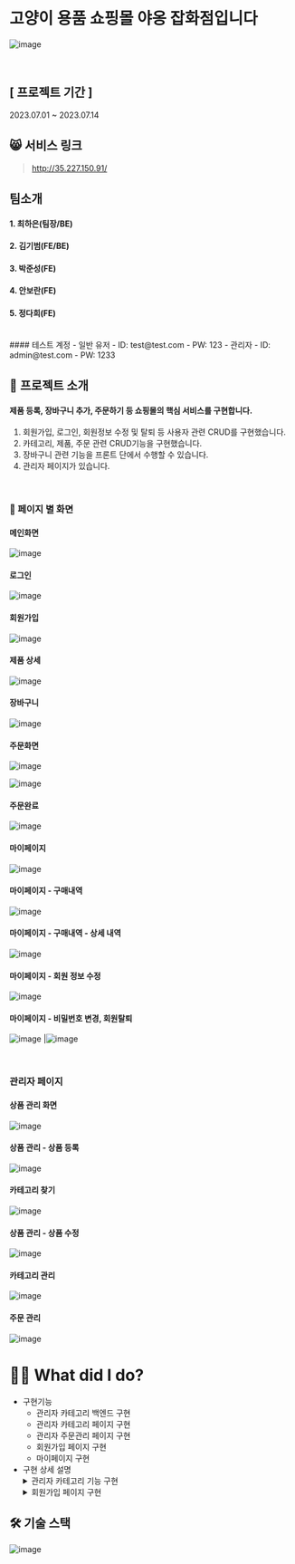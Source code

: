 # 고양이 용품 쇼핑몰 야옹 잡화점입니다
![image](https://github.com/tomm777/mewo-store/assets/95726595/dac280f2-0caa-40f6-8bd6-2237a555f5a1)


<br />

## [ 프로젝트 기간 ]
2023.07.01 ~ 2023.07.14

## 😸 서비스 링크

>http://35.227.150.91/

## 팀소개

#### 1. 최하은(팀장/BE)
#### 2. 김기범(FE/BE)
#### 3. 박준성(FE) 
#### 4. 안보란(FE)
#### 5. 정다희(FE)

</br>
#### 테스트 계정
- 일반 유저
   - ID: test@test.com
   - PW: 123
- 관리자
   - ID: admin@test.com
   - PW: 1233
<br />


## :apple: 프로젝트 소개

#### 제품 등록, 장바구니 추가, 주문하기 등 쇼핑몰의 핵심 서비스를 구현합니다. 
1. 회원가입, 로그인, 회원정보 수정 및 탈퇴 등 사용자 관련 CRUD를 구현했습니다.
2. 카테고리, 제품, 주문 관련 CRUD기능을 구현했습니다.
3. 장바구니 관련 기능을 프론트 단에서 수행할 수 있습니다.  
4. 관리자 페이지가 있습니다.

<br />

### :page_facing_up: 페이지 별 화면

#### 메인화면
![image](https://github.com/tomm777/mewo-store/assets/95726595/4b197eda-e7fc-403c-945f-a88d8e9f809e)

#### 로그인
![image](https://github.com/tomm777/mewo-store/assets/95726595/2799ed3a-f1af-4611-bb9c-eeb456536398)

#### 회원가입
![image](https://github.com/tomm777/mewo-store/assets/95726595/a1633749-1ea5-4ea8-bc84-4acd5668f5df)

#### 제품 상세
![image](https://github.com/tomm777/mewo-store/assets/95726595/1f22f48a-3ff6-4029-868f-f4c5d86ec36b)

#### 장바구니
![image](https://github.com/tomm777/mewo-store/assets/95726595/99ad07ae-404d-45ad-8b50-339a6fad7316)

#### 주문화면
![image](https://github.com/tomm777/mewo-store/assets/95726595/3c641c66-b372-4b52-8de3-7bb4af3dfc5f)

![image](https://github.com/tomm777/mewo-store/assets/95726595/1bc9ef59-caca-4f4b-80b5-baebcd8ea88e)

#### 주문완료
![image](https://github.com/tomm777/mewo-store/assets/95726595/4677675d-b84f-46b6-9c92-cc99720f725b)

#### 마이페이지
![image](https://github.com/tomm777/mewo-store/assets/95726595/f619415e-172d-4108-86d5-dfb15fea9d98)

#### 마이페이지 - 구매내역
![image](https://github.com/tomm777/mewo-store/assets/95726595/69e94486-b3d4-4ad9-98ea-e7a74f01f579)

#### 마이페이지 - 구매내역 - 상세 내역
![image](https://github.com/tomm777/mewo-store/assets/95726595/f7d17511-5d35-4af2-94a8-6af4f7fe829d)

#### 마이페이지 - 회원 정보 수정
![image](https://github.com/tomm777/mewo-store/assets/95726595/00dbb266-2450-4dae-b9ff-1e4ed4336f30)

#### 마이페이지 - 비밀번호 변경, 회원탈퇴
![image](https://github.com/tomm777/mewo-store/assets/95726595/6e5c56ac-750a-441e-9f3b-59469a591bc5) |![image](https://github.com/tomm777/mewo-store/assets/95726595/775cdc8e-095e-42d2-8e4b-0e7a785e16c7)

</br>

### 관리자 페이지

#### 상품 관리 화면
![image](https://github.com/tomm777/mewo-store/assets/95726595/306d7a19-49dc-4d78-b0b0-cde910cbe2c3)

#### 상품 관리 - 상품 등록

![image](https://github.com/tomm777/mewo-store/assets/95726595/276c3b70-7706-49b8-8981-25699ffd70a2)
#### 카테고리 찾기
![image](https://github.com/tomm777/mewo-store/assets/95726595/fe626748-7e96-49e4-9fd5-860708a86fa5)

#### 상품 관리 - 상품 수정
![image](https://github.com/tomm777/mewo-store/assets/95726595/0dc031b6-0eb4-4f64-a035-6997f92d4626)

#### 카테고리 관리
![image](https://github.com/tomm777/mewo-store/assets/95726595/ce2b1e52-898f-48a1-8138-4617f546e763)

#### 주문 관리

![image](https://github.com/tomm777/mewo-store/assets/95726595/5edf4ddd-12bf-4448-8c1c-5b7abc796b06)


# 🙋‍♂️ What did I do?

<ul>
  <li>구현기능
    <ul>
      <li>관리자 카테고리 백엔드 구현</li>
      <li>관리자 카테고리 페이지 구현</li>
      <li>관리자 주문관리 페이지 구현</li>
      <li>회원가입 페이지 구현</li>
      <li>마이페이지 구현</li>
    </ul>
  </li>
  <li>구현 상세 설명</li>
    <details markdown="1">
  <summary>관리자 카테고리 기능 구현</summary>
  <div>
    <ul>
      <li>Tree 구조로 API를 호출하는 동시에 DOM에 접근해 해당 이벤트를 수행한 후 화면 깜빡거림이 존재하지 않도록 구현</li>
    </ul>
  </div>
</details>
     <details markdown="1">
  <summary>회원가입 페이지 구현</summary>
  <div>
    <ul>
      <li>Flag를 주어서 onblur 이벤트가 일어났을 때 값이 정상적으로 입력되지 않았을 때 경고문 표시</li>
    </ul>
  </div>
</details>
   
   
</ul>

## :hammer_and_wrench: 기술 스택

![image](https://github.com/tomm777/mewo-store/assets/95726595/cee92a63-f336-4af9-a1d7-c6399da26118)









